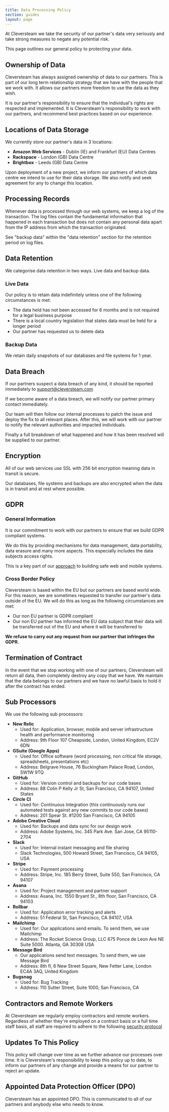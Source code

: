 ```yaml
---
title: Data Processing Policy
section: guides
layout: page
---
```


At Cleversteam we take the security of our partner's data very seriously and take strong measures to negate any potential risk.

This page outlines our general policy to protecting your data.

## Ownership of Data
Cleversteam has always assigned ownership of data to our partners. This is part of our long term relationship strategy that we have with the people that we work with. It allows our partners more freedom to use the data as they wish.

It is our partner's responsibility to ensure that the individual's rights are respected and implemented. It is Cleversteam's responsibility to work with our partners, and recommend best practices based on our experience.

## Locations of Data Storage
We currently store our partner's data in 3 locations:

* **Amazon Web Services** - Dublin (IE) and Frankfurt (EU) Data Centres
* **Rackspace** - London (GB) Data Centre
* **Brightbox** - Leeds (GB) Data Centre

Upon deployment of a new project, we inform our partners of which data centre we intend to use for their data storage. We also notify and seek agreement for any to change this location.

## Processing Records
Whenever data is processed through our web systems, we keep a log of the transaction. The log files contain the fundamental information that happened in each transaction but does not contain any personal data apart from the IP address from which the transaction originated.

See "backup data" within the "data retention" section for the retention period on log files.

## Data Retention
We categorise data retention in two ways. Live data and backup data.

### Live Data
Our policy is to retain data indefinitely unless one of the following circumstances is met:

* The data held has not been accessed for 6 months and is not required for a legal business purpose
* There is a local country legislation that states data must be held for a longer period
* Our partner has requested us to delete data

### Backup Data
We retain daily snapshots of our databases and file systems for 1 year.

## Data Breach
If our partners suspect a data breach of any kind, it should be reported immediately to [support@cleversteam.com](mailto:support@cleversteam.com)

If we become aware of a data breach, we will notify our partner primary contact immediately.

Our team will then follow our internal processes to patch the issue and deploy the fix to all relevant places. After this, we will work with our partner to notify the relevant authorities and impacted individuals.

Finally a full breakdown of what happened and how it has been resolved will be supplied to our partner.

## Encryption
All of our web services use SSL with 256 bit encryption meaning data in transit is secure.

Our databases, file systems and backups are also encrypted when the data is in transit and at rest where possible.

## GDPR
### General Information
It is our commitment to work with our partners to ensure that we build GDPR compliant systems.

We do this by providing mechanisms for data management, data portability, data erasure and many more aspects. This especially includes the data subjects access rights.

This is a key part of our [approach][approach] to building safe web and mobile systems.

### Cross Border Policy
Cleversteam is based within the EU but our partners are based world wide. For this reason, we are sometimes requested to transfer our partner's data outside of the EU. We will do this as long as the following circumstances are met:

* Our non EU partner is GDPR compliant
* Our non EU partner has informed the EU data subject that their data will be transferred out of the EU and where it will be transferred to

**We refuse to carry out any request from our partner that infringes the GDPR.**

[approach]: https://www.cleversteam.com/uk/approach

## Termination of Contract
In the event that we stop working with one of our partners, Cleversteam will return all data, then completely destroy any copy that we have. We maintain that the data belongs to our partners and we have no lawful basis to hold it after the contract has ended.

## Sub Processors
We use the following sub processors:

* **New Relic**
  * Used for: Application, browser, mobile and server infrastructure health and performance monitoring
  * Address: 9th Floor 107 Cheapside, London, United Kingdom, EC2V 6DN
* **GSuite (Google Apps)**
  * Used for: Office software (word processing, non critical file storage, spreadsheets, presentations etc)
  * Address: Belgrave House, 76 Buckingham Palace Road, London, SW1W 9TQ
* **GitHub**
  * Used for: Version control and backups for our code bases
  * Address: 88 Colin P Kelly Jr St, San Francisco, CA 94107, United States
* **Circle CI**
  * Used for: Continuous Integration (this continuously runs our automated tests against any new commits to our code bases)
  * Address: 201 Spear St. #1200 San Francisco, CA 94105
* **Adobe Creative Cloud**
  * Used for: Backups and data sync for our design work
  * Address: Adobe Systems, Inc. 345 Park Ave. San Jose, CA 95110-2704
* **Slack**
  * Used for: Internal instant messaging and file sharing
  * Slack Technologies, 500 Howard Street, San Francisco, CA 94105, USA
* **Stripe**
  * Used for: Payment processing
  * Address: Stripe, Inc. 185 Berry Street, Suite 550, San Francisco, CA 94107
* **Asana**
  * Used for: Project management and partner support
  * Address: Asana, Inc. 1550 Bryant St., 8th floor, San Francisco, CA 94103
* **Rollbar**
  * Used for: Application error tracking and alerts
  * Address: 51 Federal St, San Francisco, CA 94107, USA
* **Mailchimp**
  * Used for: Our applications send emails. To send them, we use Mailchimp
  * Address: The Rocket Science Group, LLC 675 Ponce de Leon Ave NE Suite 5000. Atlanta, GA 30308 USA
* **Message Bird**
  * Our applications send text messages. To send them, we use Message Bird
  * Address: 8th fl, 6 New Street Square, New Fetter Lane, London EC4A 3AQ, United Kingdom
* **Bugsnag**
  * Used for: Bug Tracking
  * Address: 110 Sutter Street, Suite 1000, San Francisco, CA

## Contractors and Remote Workers
At Cleversteam we regularly employ contractors and remote workers. Regardless of whether they're employed on a contract basis or a full time staff basis, all staff are required to adhere to the following [security protocol][securityprotocol]

[securityprotocol]: https://cleversteam.github.io/guides/security.html

## Updates To This Policy
This policy will change over time as we further advance our processes over time. It is Cleversteam's responsibility to keep this policy up to date, to inform our partners of any change and provide a means for our partner to reject an update.

## Appointed Data Protection Officer (DPO)
Cleversteam has an appointed DPO. This is communicated to all of our partners and anybody else who needs to know.
